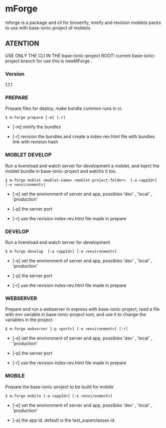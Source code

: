 # mForge
mforge is a package and cli for broserify, minify and revision moblets packs to use with base-ionic-project of moblets

## ATENTION
USE ONLY THE CLI IN THE base-ionic-project ROOT!
current base-ionic-project branch for use this is newMForge .

### Version
1.1.1

### PREPARE

Prepare files for deploy, make bundle cummon runs in ci.

```
$ m-forge prepare [-m] [-r]
```
 - [-m] minify the bundles
 
 - [-r] revision the bundles and create a index-rev.html file with bundles link with revision hash
 
 
### MOBLET DEVELOP

Run a livereload and watch server for development a moblet, and inject the moblet bundle in base-ionic-project and watchs it too.

```
$ m-forge moblet <moblet-name> <moblet-project-folder>  [-a <appId>] [-e <environment>]
```
- [-e] set the environment of server and app, possibles 'dev' , 'local' , 'production'

- [-p] the server port

- [-r] use the revision index-rev.html file made in prepare



### DEVELOP

Run a livereload and watch server for development

```
$ m-forge develop  [-a <appId>] [-e <environment>]
```
- [-e] set the environment of server and app, possibles 'dev' , 'local' , 'production'

- [-p] the server port

- [-r] use the revision index-rev.html file made in prepare



### WEBSERVER

Prepare and run a webserver in express with base-ionic-project, read a file with env variable in base-ionic-project root, and use it to change the variables in the project.

```
$ m-forge webserver [-p <port>] [-e <environment>] [-r]
```

- [-e] set the environment of server and app, possibles 'dev' , 'local' , 'production'

- [-p] the server port

- [-r] use the revision index-rev.html file made in prepare


### MOBILE

Prepare the base-ionic-project to be build for mobile

```
$ m-forge mobile [-a <appId>] [-e <environment>]
```

- [-e] set the environment of server and app, possibles 'dev' , 'local' , 'production'

- [-a] the app id. default is the test_superclasses id.
